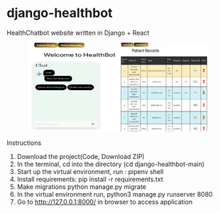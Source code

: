 # django-healthbot
HealthChatbot website written in Django + React
<p align="center">
  <img src="homepage.png" width="200" height="200" title="homepage">  <img src="recordspage.png" width="200" title="recordspage" height="200"> 
</p>

Instructions
1. Download the project(Code, Download ZIP)
2. In the terminal, cd into the directory (cd django-healthbot-main)
3. Start up the virtual environment, run : pipenv shell
4. Install requirements: pip install -r requirements.txt
5. Make migrations python manage.py migrate
6. In the virtual environment run,  python3 manage.py runserver 8080
7. Go to http://127.0.0.1:8000/ in browser to access application
